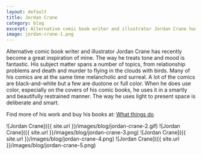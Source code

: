 ```yaml
---              
layout: default
title: Jordan Crane
category: blog
excerpt: Alternative comic book writer and illustrator Jordan Crane has recently become a great inspiration of mine.
image: jordan-crane-1.png
---
```

Alternative comic book writer and illustrator Jordan Crane has recently become a great inspiration of mine. The way he treats tone and mood is fantastic. His subject matter spans a number of topics, from relationship problems and death and murder to flying in the clouds with birds. Many of his comics are at the same time melancholic and surreal. A lot of the comics are black-and-white but a few are duotone or full color. When he does use color, especially on the covers of his comic books, he uses it in a smartly and beautifully restrained manner. The way he uses light to present space is deliberate and smart.

Find more of his work and buy his books at: [What things do](http://whatthingsdo.com/)

![Jordan Crane]({{ site.url }}/images/blog/jordan-crane-2.gif)
![Jordan Crane]({{ site.url }}/images/blog/jordan-crane-3.png)
![Jordan Crane]({{ site.url }}/images/blog/jordan-crane-4.png)
![Jordan Crane]({{ site.url }}/images/blog/jordan-crane-5.png)

